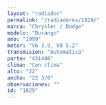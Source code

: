 ```yaml
---
layout: "radiador"
permalink: "/radiadores/1829/"
marca: "Chrysler / Dodge"
modelo: "Durango"
ano: "1999"
motor: "V6 3.9, V8 5.2"
transmision: "Automática"
parte: "431408"
clima: "Con clima"
alto: "22"
ancho: "22 3/8"
observaciones: ""
id: "1829"
---
```


